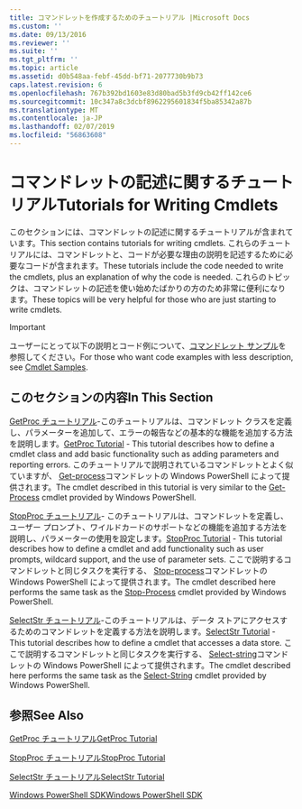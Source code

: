 ```yaml
---
title: コマンドレットを作成するためのチュートリアル |Microsoft Docs
ms.custom: ''
ms.date: 09/13/2016
ms.reviewer: ''
ms.suite: ''
ms.tgt_pltfrm: ''
ms.topic: article
ms.assetid: d0b548aa-febf-45dd-bf71-2077730b9b73
caps.latest.revision: 6
ms.openlocfilehash: 767b392bd1603e83d80bad5b3fd9cb42ff142ce6
ms.sourcegitcommit: 10c347a8c3dcbf8962295601834f5ba85342a87b
ms.translationtype: MT
ms.contentlocale: ja-JP
ms.lasthandoff: 02/07/2019
ms.locfileid: "56863608"
---
```

# <a name="tutorials-for-writing-cmdlets"></a><span data-ttu-id="52678-102">コマンドレットの記述に関するチュートリアル</span><span class="sxs-lookup"><span data-stu-id="52678-102">Tutorials for Writing Cmdlets</span></span>

<span data-ttu-id="52678-103">このセクションには、コマンドレットの記述に関するチュートリアルが含まれています。</span><span class="sxs-lookup"><span data-stu-id="52678-103">This section contains tutorials for writing cmdlets.</span></span> <span data-ttu-id="52678-104">これらのチュートリアルには、コマンドレットと、コードが必要な理由の説明を記述するために必要なコードが含まれます。</span><span class="sxs-lookup"><span data-stu-id="52678-104">These tutorials include the code needed to write the cmdlets, plus an explanation of why the code is needed.</span></span> <span data-ttu-id="52678-105">これらのトピックは、コマンドレットの記述を使い始めたばかりの方のため非常に便利になります。</span><span class="sxs-lookup"><span data-stu-id="52678-105">These topics will be very helpful for those who are just starting to write cmdlets.</span></span>

> [!IMPORTANT]
> <span data-ttu-id="52678-106">ユーザーにとって以下の説明とコード例について、[コマンドレット サンプル](./cmdlet-samples.md)を参照してください。</span><span class="sxs-lookup"><span data-stu-id="52678-106">For those who want code examples with less description, see [Cmdlet Samples](./cmdlet-samples.md).</span></span>

## <a name="in-this-section"></a><span data-ttu-id="52678-107">このセクションの内容</span><span class="sxs-lookup"><span data-stu-id="52678-107">In This Section</span></span>

<span data-ttu-id="52678-108">[GetProc チュートリアル](./getproc-tutorial.md)-このチュートリアルは、コマンドレット クラスを定義し、パラメーターを追加して、エラーの報告などの基本的な機能を追加する方法を説明します。</span><span class="sxs-lookup"><span data-stu-id="52678-108">[GetProc Tutorial](./getproc-tutorial.md) - This tutorial describes how to define a cmdlet class and add basic functionality such as adding parameters and reporting errors.</span></span> <span data-ttu-id="52678-109">このチュートリアルで説明されているコマンドレットとよく似ていますが、 [Get-process](/powershell/module/Microsoft.PowerShell.Management/Get-Process)コマンドレットの Windows PowerShell によって提供されます。</span><span class="sxs-lookup"><span data-stu-id="52678-109">The cmdlet described in this tutorial is very similar to the [Get-Process](/powershell/module/Microsoft.PowerShell.Management/Get-Process) cmdlet provided by Windows PowerShell.</span></span>

<span data-ttu-id="52678-110">[StopProc チュートリアル](./stopproc-tutorial.md)- このチュートリアルは、コマンドレットを定義し、ユーザー プロンプト、ワイルドカードのサポートなどの機能を追加する方法を説明し、パラメーターの使用を設定します。</span><span class="sxs-lookup"><span data-stu-id="52678-110">[StopProc Tutorial](./stopproc-tutorial.md) - This tutorial describes how to define a cmdlet and add functionality such as user prompts, wildcard support, and the use of parameter sets.</span></span> <span data-ttu-id="52678-111">ここで説明するコマンドレットと同じタスクを実行する、 [Stop-process](/powershell/module/Microsoft.PowerShell.Management/Stop-Process)コマンドレットの Windows PowerShell によって提供されます。</span><span class="sxs-lookup"><span data-stu-id="52678-111">The cmdlet described here performs the same task as the [Stop-Process](/powershell/module/Microsoft.PowerShell.Management/Stop-Process) cmdlet provided by Windows PowerShell.</span></span>

<span data-ttu-id="52678-112">[SelectStr チュートリアル](./selectstr-tutorial.md)-このチュートリアルは、データ ストアにアクセスするためのコマンドレットを定義する方法を説明します。</span><span class="sxs-lookup"><span data-stu-id="52678-112">[SelectStr Tutorial](./selectstr-tutorial.md) - This tutorial describes how to define a cmdlet that accesses a data store.</span></span> <span data-ttu-id="52678-113">ここで説明するコマンドレットと同じタスクを実行する、 [Select-string](/powershell/module/microsoft.powershell.utility/select-string)コマンドレットの Windows PowerShell によって提供されます。</span><span class="sxs-lookup"><span data-stu-id="52678-113">The cmdlet described here performs the same task as the [Select-String](/powershell/module/microsoft.powershell.utility/select-string) cmdlet provided by Windows PowerShell.</span></span>

## <a name="see-also"></a><span data-ttu-id="52678-114">参照</span><span class="sxs-lookup"><span data-stu-id="52678-114">See Also</span></span>

[<span data-ttu-id="52678-115">GetProc チュートリアル</span><span class="sxs-lookup"><span data-stu-id="52678-115">GetProc Tutorial</span></span>](./getproc-tutorial.md)

[<span data-ttu-id="52678-116">StopProc チュートリアル</span><span class="sxs-lookup"><span data-stu-id="52678-116">StopProc Tutorial</span></span>](./stopproc-tutorial.md)

[<span data-ttu-id="52678-117">SelectStr チュートリアル</span><span class="sxs-lookup"><span data-stu-id="52678-117">SelectStr Tutorial</span></span>](./selectstr-tutorial.md)

[<span data-ttu-id="52678-118">Windows PowerShell SDK</span><span class="sxs-lookup"><span data-stu-id="52678-118">Windows PowerShell SDK</span></span>](../windows-powershell-reference.md)
